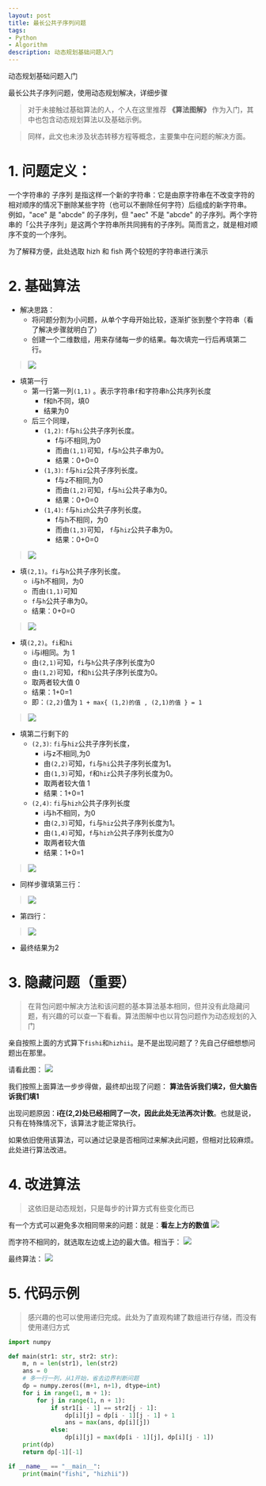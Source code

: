 ```yaml
---
layout: post
title: 最长公共子序列问题
tags:
- Python
- Algorithm
description: 动态规划基础问题入门
---
```

动态规划基础问题入门

最长公共子序列问题，使用动态规划解决，详细步骤
<!-- more -->

> 对于未接触过基础算法的人，个人在这里推荐 **《算法图解》** 作为入门，其中也包含动态规划算法以及基础示例。

> 同样，此文也未涉及状态转移方程等概念，主要集中在问题的解决方面。

# 1. 问题定义：

一个字符串的 子序列 是指这样一个新的字符串：它是由原字符串在不改变字符的相对顺序的情况下删除某些字符（也可以不删除任何字符）后组成的新字符串。
例如，"ace" 是 "abcde" 的子序列，但 "aec" 不是 "abcde" 的子序列。两个字符串的「公共子序列」是这两个字符串所共同拥有的子序列。简而言之，就是相对顺序不变的一个序列。

为了解释方便，此处选取 hizh 和 fish 两个较短的字符串进行演示

# 2. 基础算法

- 解决思路：
    - 将问题分割为小问题，从单个字母开始比较，逐渐扩张到整个字符串（看了解决步骤就明白了）
    - 创建一个二维数组，用来存储每一步的结果。每次填完一行后再填第二行。

> ![](https://ae01.alicdn.com/kf/H06413052d9f347a28f3f9d589ea35490J.jpg)

- 填第一行
    - 第一行第一列`(1,1)` 。表示字符串`f`和字符串`h`公共序列长度
        - f和h不同，填0
        - 结果为0
    - 后三个同理，
        - `(1,2)`: `f`与`hi`公共子序列长度。
            - f与i不相同,为0
            - 而由`(1,1)`可知，`f`与`h`公共子串为0。
            - 结果：0+0=0
        - `(1,3)`: `f`与`hiz`公共子序列长度。
            - f与z不相同,为0
            - 而由`(1,2)`可知，`f`与`hi`公共子串为0。
            - 结果：0+0=0
        - `(1,4)`: `f`与`hizh`公共子序列长度。
            - f与h不相同，为0
            - 而由`(1,3)`可知， `f`与`hiz`公共子串为0。
            - 结果：0+0=0

> ![](https://ae01.alicdn.com/kf/Hf781b9c6eefd4aac9ec5e0fb79e442e1I.jpg)

- 填`(2,1)`。`fi`与`h`公共子序列长度。
    - i与h不相同，为0
    - 而由`(1,1)`可知
    - `f`与`h`公共子串为0。
    - 结果：0+0=0

> ![](https://ae01.alicdn.com/kf/H7f56b16b8c1f4736a320eac754cb9ce4R.jpg)

- 填`(2,2)`。`fi`和`hi`
    - i与i相同。为 1
    - 由`(2,1)`可知，`fi`与`h`公共子序列长度为0
    - 由`(1,2)`可知，`f`和`hi`公共子序列长度为0。
    - 取两者较大值 0
    - 结果：1+0=1
    - 即：`(2,2)`值为 `1 + max{ (1,2)的值 , (2,1)的值 } = 1`

> ![](https://ae01.alicdn.com/kf/Hf820369b7cb548d28534df54fa9d11fea.jpg)

- 填第二行剩下的
    - `(2,3)`: `fi`与`hiz`公共子序列长度，
        - i与z不相同,为0
        - 由`(2,2)`可知，`fi`与`hi`公共子序列长度为1。
        - 由`(1,3)`可知，`f`和`hiz`公共子序列长度为0。
        - 取两者较大值 1
        - 结果：1+0=1
    - `(2,4)`: `fi`与`hizh`公共子序列长度
        - i与h不相同，为0
        - 由`(2,3)`可知，`fi`与`hiz`公共子序列长度为1。
        - 由`(1,4)`可知，`f`与`hizh`公共子序列长度为0
        - 取两者较大值
        - 结果：1+0=1

> ![](https://ae01.alicdn.com/kf/Hd48f54c5bb1a446f8f1c15a63d99a9569.jpg)

- 同样步骤填第三行：

> ![](https://ae01.alicdn.com/kf/H7f374f00379d44dbacedf1a7018a86daV.jpg)

- 第四行：

> ![](https://ae01.alicdn.com/kf/Ha24bc2dbd53d44c292253641ae127edap.jpg)

- 最终结果为2

# 3. 隐藏问题（重要）

> 在背包问题中解决方法和该问题的基本算法基本相同，但并没有此隐藏问题，有兴趣的可以查一下看看。算法图解中也以背包问题作为动态规划的入门

亲自按照上面的方式算下`fishi`和`hizhii`。是不是出现问题了？先自己仔细想想问题出在那里。

请看此图：
![](https://ae01.alicdn.com/kf/H5e8e759581d0417594b65e24102766a87.jpg)

我们按照上面算法一步步得做，最终却出现了问题： **算法告诉我们填2，但大脑告诉我们填1**

出现问题原因：**i在(2,2)处已经相同了一次，因此此处无法再次计数**。也就是说，只有在特殊情况下，该算法才能正常执行。

如果依旧使用该算法，可以通过记录是否相同过来解决此问题，但相对比较麻烦。此处进行算法改进。


# 4. 改进算法

> 这依旧是动态规划，只是每步的计算方式有些变化而已

有一个方式可以避免多次相同带来的问题：就是：**看左上方的数值**
![](https://ae01.alicdn.com/kf/H6dacb71dfd434f92bd376f13b1edf694p.jpg)

而字符不相同的，就选取左边或上边的最大值。相当于：
![](https://ae01.alicdn.com/kf/H33917af9527143528f90cc8c4e3af156U.jpg)


最终算法：
![](https://ae01.alicdn.com/kf/H6712ea90fc214abf9a5e27efa144f7a6C.jpg)

# 5. 代码示例

> 感兴趣的也可以使用递归完成。此处为了直观构建了数组进行存储，而没有使用递归方式

```python
import numpy

def main(str1: str, str2: str):
    m, n = len(str1), len(str2)
    ans = 0
    # 多一行一列，从1开始，省去边界判断问题
    dp = numpy.zeros((m+1, n+1), dtype=int)
    for i in range(1, m + 1):
        for j in range(1, n + 1):
            if str1[i - 1] == str2[j - 1]:
                dp[i][j] = dp[i - 1][j - 1] + 1
                ans = max(ans, dp[i][j])
            else:
                dp[i][j] = max(dp[i - 1][j], dp[i][j - 1])
    print(dp)
    return dp[-1][-1]

if __name__ == "__main__":
    print(main("fishi", "hizhii"))
```
